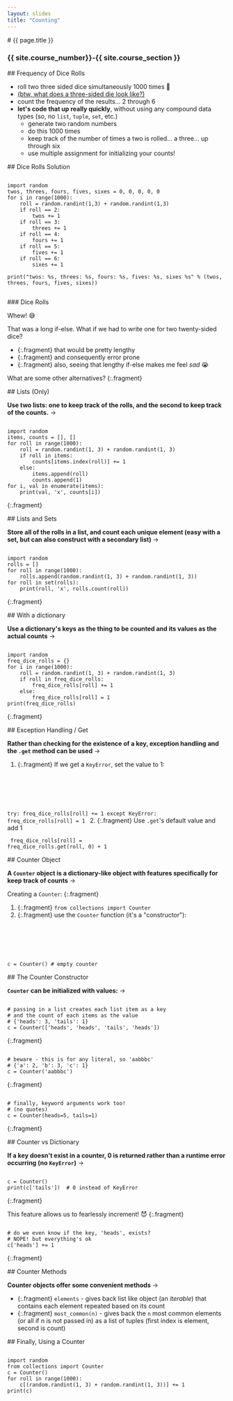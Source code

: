 ```yaml
---
layout: slides
title: "Counting"
---
```


<section markdown="block" class="intro-slide">
# {{ page.title }}

### {{ site.course_number}}-{{ site.course_section }}

<p><small></small></p>
</section>
<section markdown="block">
##  Frequency of Dice Rolls

* roll two three sided dice simultaneously 1000 times 🎲
* [(btw, what does a three-sided die look like?)](https://www.google.com/search?hl=en&authuser=0&site=imghp&tbm=isch&source=hp&biw=1303&bih=730&q=three+sided+die&oq=three+sided+die)
* count the frequency of the results... 2 through 6
* __let's code that up really quickly__, without using any compound data types (so, no `list`, `tuple`, `set`, etc.)
	* generate two random numbers
	* do this 1000 times
	* keep track of the number of times a two is rolled... a three... up through six
	* use multiple assignment for initializing your counts!

<!-- (http://suptg.thisisnotatrueending.com/archive/14752803/images/1304091112226.jpg) -->
</section>

<section markdown="block">
## Dice Rolls Solution 

<pre><code data-trim contenteditable>
import random
twos, threes, fours, fives, sixes = 0, 0, 0, 0, 0
for i in range(1000):
    roll = random.randint(1,3) + random.randint(1,3)
    if roll == 2:
        twos += 1
    if roll == 3:
        threes += 1
    if roll == 4:
        fours += 1
    if roll == 5:
        fives += 1
    if roll == 6:
        sixes += 1

print("twos: %s, threes: %s, fours: %s, fives: %s, sixes %s" % (twos, threes, fours, fives, sixes)) 

</code></pre>
</section>


<section markdown="block">
### Dice Rolls 

Whew! 😅

That was a long if-else.  What if we had to write one for two twenty-sided dice?  

* {:.fragment} that would be pretty lengthy
* {:.fragment} and consequently error prone
* {:.fragment} also, seeing that lengthy if-else makes me feel _sad_ 😭

What are some other alternatives?
{:.fragment}
</section>
<section markdown="block">
## Lists (Only)

__Use two lists: one to keep track of the rolls, and the second to keep track of the counts.__ &rarr;

<pre><code data-trim contenteditable>
import random
items, counts = [], []
for roll in range(1000):
    roll = random.randint(1, 3) + random.randint(1, 3)
    if roll in items:
        counts[items.index(roll)] += 1
    else:
        items.append(roll)
        counts.append(1)
for i, val in enumerate(items):
    print(val, 'x', counts[i])
</code></pre>
{:.fragment}
</section>

<section markdown="block">
## Lists and Sets

__Store all of the rolls in a list, and count each unique element (easy with a set, but can also construct with a secondary list)__ &rarr;

<pre><code data-trim contenteditable>
import random
rolls = []
for roll in range(1000):
    rolls.append(random.randint(1, 3) + random.randint(1, 3))
for roll in set(rolls):
    print(roll, 'x', rolls.count(roll))
</code></pre>
{:.fragment}

</section>

<section markdown="block">
## With a dictionary

__Use a dictionary's keys as the thing to be counted and its values as the actual counts__ &rarr;

<pre><code data-trim contenteditable>
import random
freq_dice_rolls = {}
for i in range(1000):
    roll = random.randint(1, 3) + random.randint(1, 3)
    if roll in freq_dice_rolls:
        freq_dice_rolls[roll] += 1
    else:
        freq_dice_rolls[roll] = 1
print(freq_dice_rolls)
</code></pre>
{:.fragment}
</section>


<section markdown="block">
## Exception Handling / Get

__Rather than checking for the existence of a key, exception handling and the `.get` method can be used__ &rarr;

1. {:.fragment} If we get a `KeyError`, set the value to 1:
	<pre><code data-trim contenteditable>
try:
    freq_dice_rolls[roll] += 1
except KeyError:
    freq_dice_rolls[roll] = 1
</code></pre>
2. {:.fragment} Use `.get`'s default value and add 1
	<pre><code data-trim contenteditable>
freq_dice_rolls[roll] = freq_dice_rolls.get(roll, 0) + 1
</code></pre>
</section>


<section markdown="block">
## Counter Object

__A `Counter` object is a dictionary-like object with features specifically for keep track of counts__ &rarr;

Creating a `Counter`:
{:.fragment}

1. {:.fragment} `from collections import Counter`
2. {:.fragment} use the `Counter` function (it's a "constructor"):
	<pre><code data-trim contenteditable>
c = Counter() # empty counter
</code></pre>

</section>

<section markdown="block">
## The Counter Constructor

__`Counter` can be initialized with values:__ &rarr;

<pre><code data-trim contenteditable>
# passing in a list creates each list item as a key
# and the count of each items as the value
# {'heads': 3, 'tails': 1}
c = Counter(['heads', 'heads', 'tails', 'heads'])
</code></pre>
{:.fragment}

<pre><code data-trim contenteditable>
# beware - this is for any literal, so 'aabbbc'
# {'a': 2, 'b': 3, 'c': 1}
c = Counter('aabbbc')
</code></pre>
{:.fragment}

<pre><code data-trim contenteditable>
# finally, keyword arguments work too!
# (no quotes)
c = Counter(heads=5, tails=1)
</code></pre>
{:.fragment}
</section>

<section markdown="block">
## Counter vs Dictionary

__If a key doesn't exist in a counter, 0 is returned rather than a runtime error occurring (no `KeyError`)__ &rarr;

<pre><code data-trim contenteditable>
c = Counter()
print(c['tails'])  # 0 instead of KeyError
</code></pre>
{:.fragment}

This feature allows us to fearlessly increment! 😈
{:.fragment}

<pre><code data-trim contenteditable>
# do we even know if the key, 'heads', exists?
# NOPE! but everything's ok
c['heads'] += 1
</code></pre>
{:.fragment}
</section>

<section markdown="block">
## Counter Methods

__Counter objects offer some convenient methods__ &rarr;

* {:.fragment} `elements` - gives back list like object (an _iterable_) that contains each element repeated based on its count
* {:.fragment} `most_common(n)` - gives back the `n` most common elements (or all if n is not passed in) as a list of tuples (first index is element, second is count)
</section>

<section markdown="block">
## Finally, Using a Counter

<pre><code data-trim contenteditable>
import random
from collections import Counter
c = Counter()
for roll in range(1000):
    c[(random.randint(1, 3) + random.randint(1, 3))] += 1
print(c)
</code></pre>
</section>
